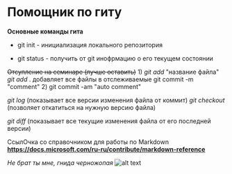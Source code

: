 # Помощник по гиту
**Основные команды гита**

- git init - инициализация локального репозитория

- git status - получить от git инофрмацию о его текущем состоянии

~~Отсупление на семинаре (лучше оставить)~~
1)
*git add* "название файла"
*git add* . добавляет все файлы в отслеживаемые
git commit -m "comment"
2)
git commit -am "auto comment"

*git log* (показывает все версии изменения файла от коммит)
*git checkout* (позволяет откатиться на нужную версию файла)

*git diff* (показывает все текущие изменения файла от его последней версии)

СсылОчка со справочником для работы по Markdown **https://docs.microsoft.com/ru-ru/contribute/markdown-reference**

*Не брат ты мне, гнида черножопая* 
![alt text](1.jpg)
